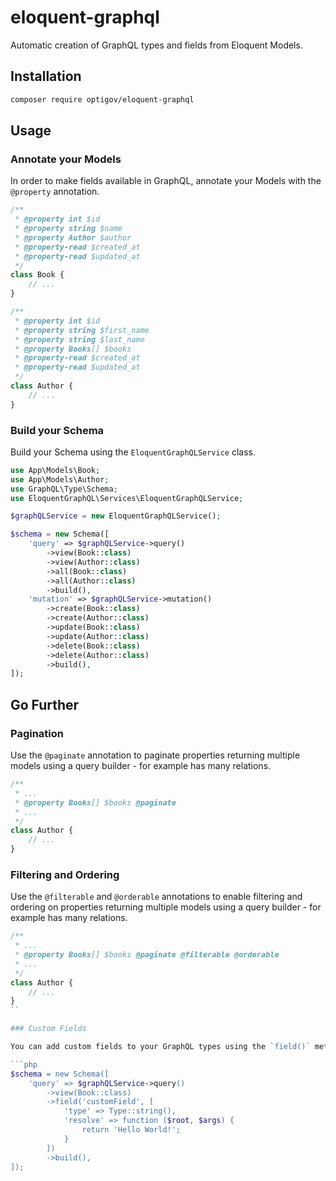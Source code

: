 # eloquent-graphql

Automatic creation of GraphQL types and fields from Eloquent Models.

## Installation

```bash
composer require optigov/eloquent-graphql
```

## Usage

### Annotate your Models

In order to make fields available in GraphQL, annotate your Models with the `@property` annotation.

```php
/**
 * @property int $id
 * @property string $name
 * @property Author $author
 * @property-read $created_at
 * @property-read $updated_at
 */ 
class Book {
    // ...
}
```

```php
/**
 * @property int $id
 * @property string $first_name
 * @property string $last_name
 * @property Books[] $books
 * @property-read $created_at
 * @property-read $updated_at
 */ 
class Author {
    // ...
}
```

### Build your Schema

Build your Schema using the `EloquentGraphQLService` class.

```php
use App\Models\Book;
use App\Models\Author;
use GraphQL\Type\Schema;
use EloquentGraphQL\Services\EloquentGraphQLService;

$graphQLService = new EloquentGraphQLService();

$schema = new Schema([
    'query' => $graphQLService->query()
        ->view(Book::class)
        ->view(Author::class)
        ->all(Book::class)
        ->all(Author::class)
        ->build(),
    'mutation' => $graphQLService->mutation()
        ->create(Book::class)
        ->create(Author::class)
        ->update(Book::class)
        ->update(Author::class)
        ->delete(Book::class)
        ->delete(Author::class)
        ->build(),
]);
```

## Go Further

### Pagination

Use the `@paginate` annotation to paginate properties returning multiple models using a query builder - for example has
many relations.

```php
/**
 * ...
 * @property Books[] $books @paginate
 * ...
 */
class Author {
    // ...
}
```

### Filtering and Ordering

Use the `@filterable` and `@orderable` annotations to enable filtering and ordering on properties returning multiple
models using a query builder - for example has many relations.

```php
/**
 * ...
 * @property Books[] $books @paginate @filterable @orderable
 * ...
 */
class Author {
    // ...
}
``

### Custom Fields

You can add custom fields to your GraphQL types using the `field()` method.

```php
$schema = new Schema([
    'query' => $graphQLService->query()
        ->view(Book::class)
        ->field('customField', [
            'type' => Type::string(),
            'resolve' => function ($root, $args) {
                return 'Hello World!';
            }
        ])
        ->build(),
]);